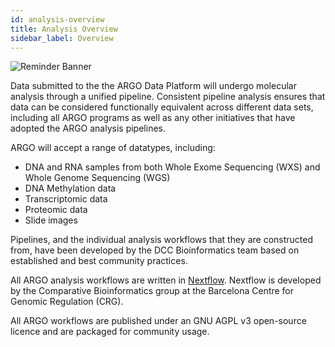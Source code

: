 ```yaml
---
id: analysis-overview
title: Analysis Overview
sidebar_label: Overview
---
```

![Reminder Banner](/assets/submission/banner-reminder.svg)

Data submitted to the the ARGO Data Platform will undergo molecular analysis through a unified pipeline. Consistent pipeline analysis ensures that data can be considered functionally equivalent across different data sets, including all ARGO programs as well as any other initiatives that have adopted the ARGO analysis pipelines.

ARGO will accept a range of datatypes, including:

- DNA and RNA samples from both Whole Exome Sequencing (WXS) and Whole Genome Sequencing (WGS)
- DNA Methylation data
- Transcriptomic data
- Proteomic data
- Slide images

Pipelines, and the individual analysis workflows that they are constructed from, have been developed by the DCC Bioinformatics team based on established and best community practices.

All ARGO analysis workflows are written in [Nextflow](https://www.nextflow.io/). Nextflow is developed by the Comparative Bioinformatics group at the Barcelona Centre for Genomic Regulation (CRG).

All ARGO workflows are published under an GNU AGPL v3 open-source licence and are packaged for community usage.
